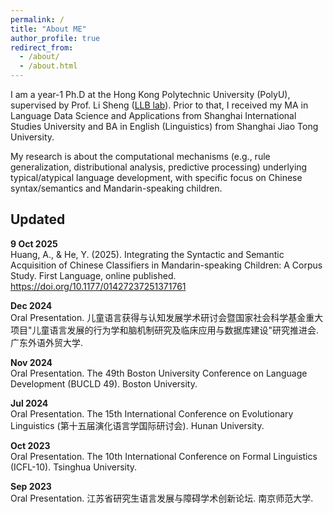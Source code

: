 ```yaml
---
permalink: /
title: "About ME"
author_profile: true
redirect_from: 
  - /about/
  - /about.html
---
```


I am a year-1 Ph.D at the Hong Kong Polytechnic University (PolyU), supervised by Prof. Li Sheng ([LLB lab](https://hkpullblab.wixsite.com/home)). Prior to that, I received my MA in Language Data Science and Applications from Shanghai International Studies University and BA in English (Linguistics) from Shanghai Jiao Tong University.

My research is about the computational mechanisms (e.g., rule generalization, distributional analysis, predictive processing) underlying typical/atypical language development, with specific focus on Chinese syntax/semantics and Mandarin-speaking children.

Updated
------
**9 Oct 2025**  
Huang, A., & He, Y. (2025). Integrating the Syntactic and Semantic Acquisition of Chinese Classifiers in Mandarin-speaking Children: A Corpus Study. First Language, online published. https://doi.org/10.1177/01427237251371761

**Dec 2024**  
Oral Presentation. 儿童语言获得与认知发展学术研讨会暨国家社会科学基金重大项目"儿童语言发展的行为学和脑机制研究及临床应用与数据库建设"研究推进会. 广东外语外贸大学.

**Nov 2024**  
Oral Presentation. The 49th Boston University Conference on Language Development (BUCLD 49). Boston University.

**Jul 2024**  
Oral Presentation. The 15th International Conference on Evolutionary Linguistics (第十五届演化语言学国际研讨会). Hunan University.

**Oct 2023**  
Oral Presentation. The 10th International Conference on Formal Linguistics (ICFL-10). Tsinghua University.

**Sep 2023**  
Oral Presentation. 江苏省研究生语言发展与障碍学术创新论坛. 南京师范大学.
